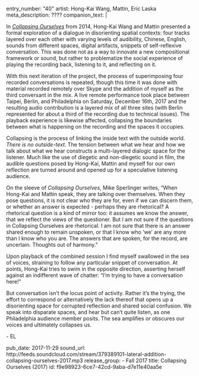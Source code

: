 entry_number: "40"
artist: Hong-Kai Wang, Mattin, Eric Laska
meta_description: ​????
companion_text: |
  <p>In <a href="http://akademirommet.khio.no/collapsing-ourselves/"><em>Collapsing Ourselves</em></a> from 2014, Hong-Kai Wang and Mattin presented a formal exploration of a dialogue in disorienting spatial contexts: four tracks layered over each other with varying levels of audibility, Chinese, English, sounds from different spaces, digital artifacts, snippets of self-reflexive conversation. This was done not as a way to innovate a new compositional framework or sound, but rather to problematize the social experience of playing the recording back, listening to it, and reflecting on it.
  </p>
  <p>With this next iteration of the project, the process of superimposing four recorded conversations is repeated, though this time it was done with material recorded remotely over Skype and the addition of myself as the third conversant in the mix. A live remote performance took place between Taipei, Berlin, and Philadelphia on Saturday, December 16th, 2017 and the resulting audio contribution is a layered mix of all three sites (with Berlin represented for about a third of the recording due to technical issues). The playback experience is likewise affected, collapsing the boundaries between what is happening on the recording and the spaces it occupies.
  </p>
  <p>Collapsing is the process of linking the inside text with the outside world. <em>There is no outside-text</em>. The tension between what we hear and how we talk about what we hear constructs a multi-layered dialogic space for the listener. Much like the use of diegetic and non-diegetic sound in film, the audible questions posed by Hong-Kai, Mattin and myself for our own reflection are turned around and opened up for a speculative listening audience.
  </p>
  <p>On the sleeve of <em>Collapsing Ourselves</em>, Mike Sperlinger writes, “When Hong-Kai and Mattin speak, they are talking over themselves. When they pose questions, it is not clear who they are for, even if we can discern them, or whether an answer is expected - perhaps they are rhetorical? A rhetorical question is a kind of mirror too: it assumes we know the answer, that we reflect the views of the questioner. But I am not sure if the questions in Collapsing Ourselves are rhetorical. I am not sure that there is an answer shared enough to remain unspoken, or that I know who ‘we’ are any more than I know who you are. The answers that are spoken, for the record, are uncertain. Thoughts out of harmony.”
  </p>
  <p>Upon playback of the combined session I find myself swallowed in the sea of voices, straining to follow any particular snippet of conversation. At points, Hong-Kai tries to swim in the opposite direction, asserting herself against an indifferent wave of chatter: “I’m trying to have a conversation here!”
  </p>
  <p>But conversation isn’t the locus point of activity. Rather it’s the trying, the effort to correspond or alternatively the lack thereof that opens up a disorienting space for corrupted reflection and shared social confusion. We speak into disparate spaces, and hear but can’t quite listen, as one Philadelphia audience member posits. The sea amplifies or obscures our voices and ultimately collapses us.
  </p>
  <p>- EL
  </p>
pub_date: 2017-11-29
sound_url: http://feeds.soundcloud.com/stream/379389101-lateral-addition-collapsing-ourselves-2017.mp3
release_group:
  - Fall 2017
title: Collapsing Ourselves (2017)
id: f9e98923-6ce7-42cd-9aba-d7e11e40aa5e

